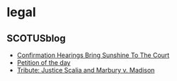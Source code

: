 # legal

## SCOTUSblog
- [Confirmation Hearings Bring Sunshine To The Court](http://www.scotusblog.com/2016/03/confirmation-hearings-bring-sunshine-to-the-court/)
- [Petition of the day](http://www.scotusblog.com/2016/03/petition-of-the-day-903/)
- [Tribute: Justice Scalia and Marbury v. Madison](http://www.scotusblog.com/2016/03/tribute-justice-scalia-and-marbury-v-madison/)


